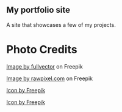 ## My portfolio site

A site that showcases a few of my projects. 

# Photo Credits
<a href="https://www.freepik.com/free-vector/laptop-with-program-code-isometric-icon-software-development-programming-applications-dark-neon_4102879.htm#query=html&position=5&from_view=search&track=sph">Image by fullvector</a> on Freepik



<a href="https://www.freepik.com/free-vector/stream-binary-code-design-vector_25519720.htm#page=3&query=html&position=4&from_view=search&track=sph">Image by rawpixel.com</a> on Freepik

<a href="https://www.freepik.com/icon/js_5968292#position=1&page=1&term=JavaScript+&fromView=search">Icon by Freepik</a>

<a href="https://www.freepik.com/icon/html_1051277#position=4&page=1&term=JavaScript+&fromView=search">Icon by Freepik</a>
